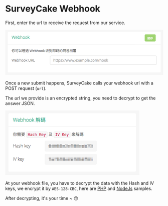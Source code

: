 # SurveyCake Webhook

First, enter the url to receive the request from our service.

![webhook url](./docs/webhook_url.png)

Once a new submit happens, SurveyCake calls your webhook url with a POST request (`url`).  

The _url_ we provide is an encrypted string, you need to decrypt to get the answer JSON.

![key](./docs/key.png)

At your webhook file, you have to decrypt the data with the Hash and IV keys, we encrypt it by `AES-128-CBC`, here are [PHP](https://github.com/SurveyCake/webhook/blob/master/decrypt.php) and [NodeJs](https://github.com/SurveyCake/webhook/blob/master/decrypt.js) samples.

After decrypting, it's your time ~ :kissing_closed_eyes:
